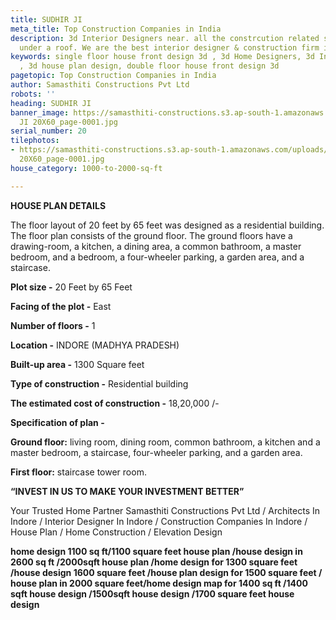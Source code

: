 ```yaml
---
title: SUDHIR JI
meta_title: Top Construction Companies in India
description: 3d Interior Designers near. all the constrcution related services in
  under a roof. We are the best interior designer & construction firm in indore
keywords: single floor house front design 3d , 3d Home Designers, 3d Interior Designers
  , 3d house plan design, double floor house front design 3d
pagetopic: Top Construction Companies in India
author: Samasthiti Constructions Pvt Ltd
robots: ''
heading: SUDHIR JI
banner_image: https://samasthiti-constructions.s3.ap-south-1.amazonaws.com/uploads/SHUDHIR
  JI 20X60_page-0001.jpg
serial_number: 20
tilephotos:
- https://samasthiti-constructions.s3.ap-south-1.amazonaws.com/uploads/SHUDHIR JI
  20X60_page-0001.jpg
house_category: 1000-to-2000-sq-ft

---
```

**HOUSE PLAN DETAILS**

The floor layout of 20 feet by 65 feet was designed as a residential building. The floor plan consists of the ground floor. The ground floors have a drawing-room, a kitchen, a dining area, a common bathroom, a master bedroom, and a bedroom, a four-wheeler parking, a garden area, and a staircase.

**Plot size -** 20 Feet by 65 Feet

**Facing of the plot -** East

**Number of floors -** 1

**Location -** INDORE (MADHYA PRADESH)

**Built-up area -** 1300 Square feet

**Type of construction -** Residential building

**The estimated cost of construction -** 18,20,000 /-

**Specification of plan -**

**Ground floor:** living room, dining room, common bathroom, a kitchen and a master bedroom, a staircase, four-wheeler parking, and a garden area.

**First floor:** staircase tower room.

**“INVEST IN US TO MAKE YOUR INVESTMENT BETTER”**

Your Trusted Home Partner Samasthiti Constructions Pvt Ltd / Architects In Indore / Interior Designer In Indore / Construction Companies In Indore / House Plan / Home Construction / Elevation Design

**home design 1100 sq ft/1100 square feet house plan /house design in 2600 sq ft /2000sqft house plan /home design for 1300 square feet /house design 1600 square feet /house plan design for 1500 square feet / house plan in 2000 square feet/home design map for 1400 sq ft /1400 sqft house design /1500sqft house design /1700 square feet house design**